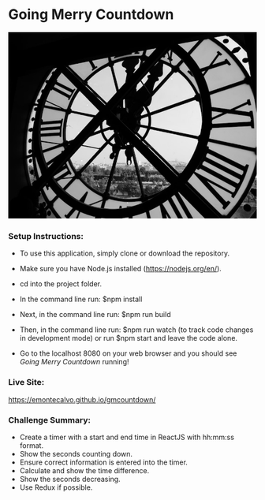 
# Going Merry Countdown

![Alt text](./client/images/clock.png?raw=true "Going Merry")

### Setup Instructions:

* To use this application, simply clone or download the repository.

* Make sure you have Node.js installed (https://nodejs.org/en/).

* cd into the project folder.

* In the command line run: $npm install

* Next, in the command line run: $npm run build

* Then, in the command line run: $npm run watch (to track code changes in development mode) or run $npm start and leave the code alone.

* Go to the localhost 8080 on your web browser and you should see *Going Merry Countdown* running!


### Live Site:
https://emontecalvo.github.io/gmcountdown/

### Challenge Summary:

* Create a timer with a start and end time in ReactJS with hh:mm:ss format.
* Show the seconds counting down.
* Ensure correct information is entered into the timer.
* Calculate and show the time difference.
* Show the seconds decreasing.
* Use Redux if possible.


